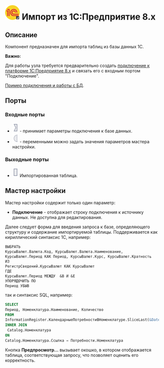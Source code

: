 # ![](../../media/app/icons/vendors/1cv8queryimport.svg) Импорт из 1C:Предприятие 8.x

## Описание

Компонент предназначен для импорта таблиц из базы данных 1С.

**Важно:**

Для работы узла требуется предварительно создать [подключение к платформе 1C:Предприятие 8.x](../connections/list/1c.md) и связать его с входным портом "Подключение".

[Пример подключения и работы с БД](../../quick-start/database.md).

## Порты

### Входные порты

* ![](../../media/app/icons/ports/input-connection-inactive.svg)  - принимает параметры подключения к базе данных.
* ![](../../media/app/icons/ports/optional-input-variable-inactive.svg) - переменными можно задать значения параметров мастера настройки.

### Выходные порты

* ![](../../media/app/icons/ports/output-table-inactive.svg) Импортированная таблица.

## Мастер настройки

Мастер настройки содержит только один параметр:

* **Подключение** - отображает строку подключения к источнику данных. Не доступна для редактирования.

Далее следует форма для введения запроса к базе, определяющего структуру и содержание импортируемой таблицы. Поддерживается как кириллический синтаксис 1С, например:

```1c
ВЫБРАТЬ
КурсыВалют.Валюта.Код, КурсыВалют.Валюта.Наименование, КурсыВалют.Период КАК Период, КурсыВалют.Курс, КурсыВалют.Кратность
ИЗ
РегистрСведений.КурсыВалют КАК КурсыВалют
ГДЕ
КурсыВалют.Период МЕЖДУ  &B И &E
УПОРЯДОЧИТЬ ПО
Период УБЫВ
```

так и синтаксис SQL, например:

```sql
SELECT
Период, Номенклатура.Наименование, Количество
FROM
InformationRegister.КалендарныеПотребностиВНоменклатуре.SliceLast(&Date, Количество > &Count) AS Потребности
INNER JOIN
 Catalog.Номенклатура
ON
Catalog.Номенклатура.Ссылка = Потребности.Номенклатура
```

Кнопка **Предпросмотр...** вызывает окошко, в котором отображается таблица, соответствующая запросу, что позволяет оценить его корректность.
